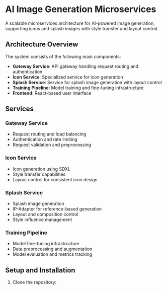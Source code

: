 # AI Image Generation Microservices

A scalable microservices architecture for AI-powered image generation, supporting icons and splash images with style transfer and layout control.

## Architecture Overview

The system consists of the following main components:

- **Gateway Service**: API gateway handling request routing and authentication
- **Icon Service**: Specialized service for icon generation
- **Splash Service**: Service for splash image generation with layout control
- **Training Pipeline**: Model training and fine-tuning infrastructure
- **Frontend**: React-based user interface

## Services

### Gateway Service
- Request routing and load balancing
- Authentication and rate limiting
- Request validation and preprocessing

### Icon Service
- Icon generation using SDXL
- Style transfer capabilities
- Layout control for consistent icon design

### Splash Service
- Splash image generation
- IP-Adapter for reference-based generation
- Layout and composition control
- Style influence management

### Training Pipeline
- Model fine-tuning infrastructure
- Data preprocessing and augmentation
- Model evaluation and metrics tracking

## Setup and Installation

1. Clone the repository: 